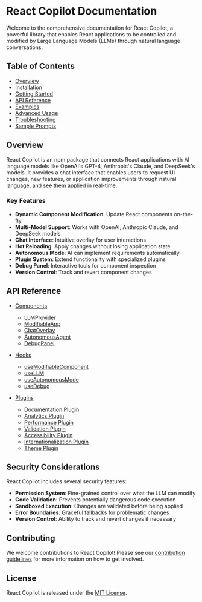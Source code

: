 # React Copilot Documentation

Welcome to the comprehensive documentation for React Copilot, a powerful library that enables React applications to be controlled and modified by Large Language Models (LLMs) through natural language conversations.

## Table of Contents

- [Overview](#overview)
- [Installation](installation-guide.md)
- [Getting Started](getting-started.md)
- [API Reference](#api-reference)
- [Examples](examples.md)
- [Advanced Usage](advanced/README.md)
- [Troubleshooting](troubleshooting.md)
- [Sample Prompts](sample-prompts.md)

## Overview

React Copilot is an npm package that connects React applications with AI language models like OpenAI's GPT-4, Anthropic's Claude, and DeepSeek's models. It provides a chat interface that enables users to request UI changes, new features, or application improvements through natural language, and see them applied in real-time.

### Key Features

- **Dynamic Component Modification**: Update React components on-the-fly
- **Multi-Model Support**: Works with OpenAI, Anthropic Claude, and DeepSeek models
- **Chat Interface**: Intuitive overlay for user interactions
- **Hot Reloading**: Apply changes without losing application state
- **Autonomous Mode**: AI can implement requirements automatically
- **Plugin System**: Extend functionality with specialized plugins
- **Debug Panel**: Interactive tools for component inspection
- **Version Control**: Track and revert component changes

## API Reference

- [Components](components/README.md)
  - [LLMProvider](components/llm-provider.md)
  - [ModifiableApp](components/modifiable-app.md)
  - [ChatOverlay](components/chat-overlay.md)
  - [AutonomousAgent](components/autonomous-agent.md)
  - [DebugPanel](components/debug-panel.md)

- [Hooks](hooks/README.md)
  - [useModifiableComponent](hooks/use-modifiable-component.md)
  - [useLLM](hooks/use-llm.md)
  - [useAutonomousMode](hooks/use-autonomous-mode.md)
  - [useDebug](hooks/use-debug.md)

- [Plugins](plugins/README.md)
  - [Documentation Plugin](plugins/documentation-plugin.md)
  - [Analytics Plugin](plugins/analytics-plugin.md)
  - [Performance Plugin](plugins/performance-plugin.md)
  - [Validation Plugin](plugins/validation-plugin.md)
  - [Accessibility Plugin](plugins/accessibility-plugin.md)
  - [Internationalization Plugin](plugins/internationalization-plugin.md)
  - [Theme Plugin](plugins/theme-plugin.md)

## Security Considerations

React Copilot includes several security features:

- **Permission System**: Fine-grained control over what the LLM can modify
- **Code Validation**: Prevents potentially dangerous code execution
- **Sandboxed Execution**: Changes are validated before being applied
- **Error Boundaries**: Graceful fallbacks for problematic changes
- **Version Control**: Ability to track and revert changes if necessary

## Contributing

We welcome contributions to React Copilot! Please see our [contribution guidelines](advanced/contributing.md) for more information on how to get involved.

## License

React Copilot is released under the [MIT License](advanced/license.md).